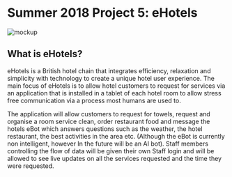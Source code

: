 # Summer 2018 Project 5: eHotels
![mockup](https://user-images.githubusercontent.com/32743122/44618708-0bf34d80-a873-11e8-812e-380c9f399421.png)

## What is eHotels? 
eHotels is a British hotel chain that integrates efficiency, relaxation and simplicity with technology to create a unique hotel user experience. The main focus of eHotels is to allow hotel customers to request for services via an application that is installed in a tablet of each hotel room to allow stress free communication via a process most humans are used to. 

The application will allow customers to request for towels, request and organise a room service clean, order restaurant food and message the hotels eBot which answers questions such as the weather, the hotel restaurant, the best activities in the area etc. (Although the eBot is currently non intelligent, however In the future will be an AI bot). Staff members controlling the flow of data will be given their own Staff login and will be allowed to see live updates on all the services requested and the time they were requested. 
